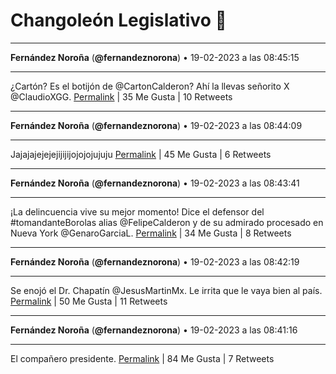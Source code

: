 # Changoleón Legislativo 🙈
*****
**Fernández Noroña** (**@fernandeznorona**) • 19-02-2023 a las 08:45:15
*****
¿Cartón? Es el botijón de @CartonCalderon? Ahí la llevas señorito X @ClaudioXGG.
[Permalink](https://twitter.com/fernandeznorona/status/1627348601344065543) | 35 Me Gusta | 10 Retweets
*****
**Fernández Noroña** (**@fernandeznorona**) • 19-02-2023 a las 08:44:09
*****
Jajajajejejejijijijojojojujuju
[Permalink](https://twitter.com/fernandeznorona/status/1627348320837328898) | 45 Me Gusta | 6 Retweets
*****
**Fernández Noroña** (**@fernandeznorona**) • 19-02-2023 a las 08:43:41
*****
¡La delincuencia vive su mejor momento! Dice el defensor del #tomandanteBorolas alias @FelipeCalderon y de su admirado procesado en Nueva York @GenaroGarciaL.
[Permalink](https://twitter.com/fernandeznorona/status/1627348207293407232) | 34 Me Gusta | 8 Retweets
*****
**Fernández Noroña** (**@fernandeznorona**) • 19-02-2023 a las 08:42:19
*****
Se enojó el Dr. Chapatín @JesusMartinMx. Le irrita que le vaya bien al país.
[Permalink](https://twitter.com/fernandeznorona/status/1627347859635830784) | 50 Me Gusta | 11 Retweets
*****
**Fernández Noroña** (**@fernandeznorona**) • 19-02-2023 a las 08:41:16
*****
El compañero presidente.
[Permalink](https://twitter.com/fernandeznorona/status/1627347595747000320) | 84 Me Gusta | 7 Retweets